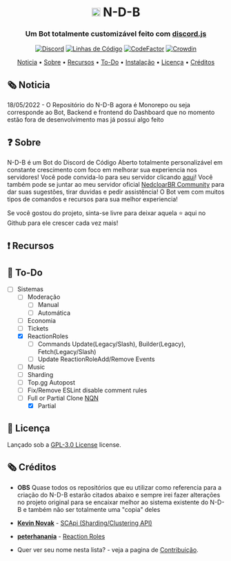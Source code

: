 <h1 align="center">
  <br>
  <img width="20" src="https://github.com/NedcloarBR/N-D-B/blob/master/Packages/Client/Src/Common/Assets/Images/Logos/Logo.png?raw=true"> N-D-B
  <br>
</h1>

<h3 align=center>Um Bot totalmente customizável feito com <a href=https://github.com/discordjs/discord.js>discord.js</a></h3>

<div align=center>

[![Discord](https://img.shields.io/discord/679066351456878633.svg?label=&logo=discord&logoColor=ffffff&color=7389D8&labelColor=6A7EC2)](https://discord.gg/5CHARxbaRk)
[![Linhas de Código](https://sonarcloud.io/api/project_badges/measure?project=NedcloarBR_N-D-B&metric=ncloc)](https://sonarcloud.io/dashboard?id=NedcloarBR_N-D-B)
[![CodeFactor](https://www.codefactor.io/repository/github/nedcloarbr/n-d-b/badge)](https://www.codefactor.io/repository/github/nedcloarbr/n-d-b)
[![Crowdin](https://badges.crowdin.net/n-d-b/localized.svg)](https://crowdin.com/project/n-d-b)

</div>

<p align="center">
  <a href="#🗞️ Noticia">Noticia</a>
  •
  <a href="#❓ Sobre">Sobre</a>
  •
  <a href="#❗ Recursos">Recursos</a>
  •
  <a href="📝 To-Do">To-Do</a>
  •
  <a href="https://github.com/NedcloarBR/N-D-B/blob/master/Docs/Configuration.md">Instalação</a>
  •
  <a href="#📖 Licença">Licença</a>
  •
  <a href="#🗞️ Créditos">Créditos</a>
</p>

## 🗞️ Noticia

18/05/2022 - O Repositório do N-D-B agora é Monorepo ou seja corresponde ao Bot, Backend e frontend do Dashboard que no momento estão fora de desenvolvimento mas já possui algo feito

## ❓ Sobre

N-D-B é um Bot do Discord de Código Aberto totalmente personalizável em constante crescimento com foco em melhorar sua experiencia nos servidores! Você pode convida-lo para seu servidor clicando [aqui](https://discord.com/oauth2/authorize?client_id=708822043420000366&permissions=8&redirect_uri=http%3A%2F%2Flocalhost%3A3001%2Fapi%2Fauth%2Fredirect&scope=bot%20applications.commands)! Você também pode se juntar ao meu servidor oficial [NedcloarBR Community](https://discord.gg/5CHARxbaRk) para dar suas sugestões, tirar duvidas e pedir assistência! O Bot vem com muitos tipos de comandos e recursos para sua melhor experiencia!

Se você gostou do projeto, sinta-se livre para deixar aquela ⭐ aqui no Github para ele crescer cada vez mais!

## ❗ Recursos

## 📝 To-Do

- [ ] Sistemas
  - [ ] Moderação
    - [ ] Manual
    - [ ] Automática
  - [ ] Economia
  - [ ] Tickets
  - [x] ReactionRoles
    - [ ] Commands Update(Legacy/Slash), Builder(Legacy), Fetch(Legacy/Slash)
    - [ ] Update ReactionRoleAdd/Remove Events
  - [ ] Music
  - [ ] Sharding
  - [ ] Top.gg Autopost
  - [ ] Fix/Remove ESLint disable comment rules
  - [ ] Full or Partial Clone [NQN](https://nqn.blue/)
    - [x] Partial

## 📖 Licença

Lançado sob a [GPL-3.0 License](https://github.com/NedcloarBR/N-D-B/blob/master/License) license.

## 🗞️ Créditos

- **OBS** Quase todos os repositórios que eu utilizar como referencia para a criação do N-D-B estarão citados abaixo e sempre irei fazer alterações no projeto original para se encaixar melhor ao sistema existente do N-D-B e também não ser totalmente uma "copia" deles

- **[Kevin Novak](https://github.com/KevinNovak)** - [SCApi (Sharding/Clustering API)](https://github.com/KevinNovak/Discord-Bot-TypeScript-Template)
- **[peterhanania](https://github.com/peterhanania/)** - [Reaction Roles](https://github.com/peterhanania/reaction-roles)
- Quer ver seu nome nesta lista? - veja a pagina de [Contribuição](https://github.com/NedcloarBR/N-D-B/blob/master/Docs/CONTRIBUTING.md).
